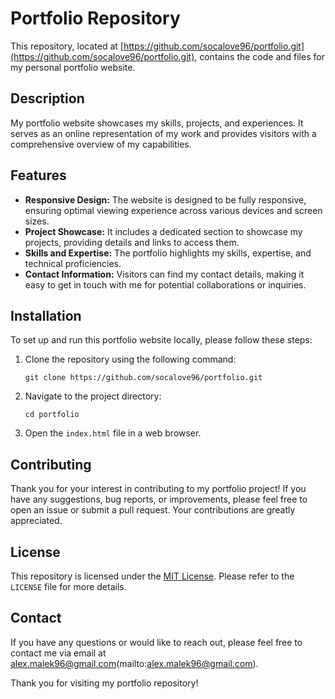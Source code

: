 # Portfolio Repository

This repository, located at [https://github.com/socalove96/portfolio.git](https://github.com/socalove96/portfolio.git), contains the code and files for my personal portfolio website. 

## Description

My portfolio website showcases my skills, projects, and experiences. It serves as an online representation of my work and provides visitors with a comprehensive overview of my capabilities. 

## Features

- **Responsive Design:** The website is designed to be fully responsive, ensuring optimal viewing experience across various devices and screen sizes.
- **Project Showcase:** It includes a dedicated section to showcase my projects, providing details and links to access them.
- **Skills and Expertise:** The portfolio highlights my skills, expertise, and technical proficiencies.
- **Contact Information:** Visitors can find my contact details, making it easy to get in touch with me for potential collaborations or inquiries.

## Installation

To set up and run this portfolio website locally, please follow these steps:

1. Clone the repository using the following command:
   ```
   git clone https://github.com/socalove96/portfolio.git
   ```

2. Navigate to the project directory:
   ```
   cd portfolio
   ```

3. Open the `index.html` file in a web browser.

## Contributing

Thank you for your interest in contributing to my portfolio project! If you have any suggestions, bug reports, or improvements, please feel free to open an issue or submit a pull request. Your contributions are greatly appreciated.

## License

This repository is licensed under the [MIT License](https://opensource.org/licenses/MIT). Please refer to the `LICENSE` file for more details.

## Contact

If you have any questions or would like to reach out, please feel free to contact me via email at alex.malek96@gmail.com(mailto:alex.malek96@gmail.com).

Thank you for visiting my portfolio repository!
